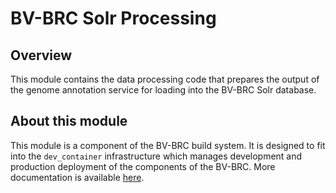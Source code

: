 # BV-BRC Solr Processing

## Overview

This module contains the data processing code that prepares the output of the genome annotation service for loading into the BV-BRC Solr database.

## About this module

This module is a component of the BV-BRC build system. It is designed to fit into the
`dev_container` infrastructure which manages development and production deployment of
the components of the BV-BRC. More documentation is available [here](https://github.com/BV-BRC/dev_container/tree/master/README.md).

